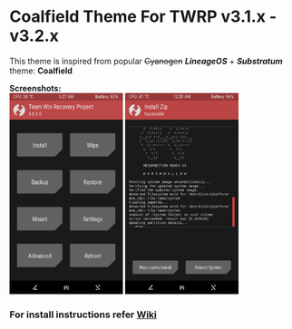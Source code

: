 # Coalfield Theme For TWRP v3.1.x - v3.2.x  
This theme is inspired from popular ~~Cyanogen~~ ***LineageOS*** + ***Substratum*** theme: **Coalfield**      
  
**Screenshots:**  
<img src="https://raw.githubusercontent.com/1Prototype1/Coalfield-TWRP-Theme/master/screenshots/Home.png" width="200" >
<img src="https://raw.githubusercontent.com/1Prototype1/Coalfield-TWRP-Theme/master/screenshots/Flashing.png" width="200" >
### For install instructions refer [Wiki](https://github.com/1Prototype1/Coalfield-TWRP-Theme/wiki)
